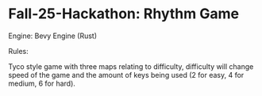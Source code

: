 # Fall-25-Hackathon: Rhythm Game

Engine: Bevy Engine (Rust)

Rules:

Tyco style game with three maps relating to difficulty, difficulty will change speed of the game and the amount of keys being used (2 for easy, 4 for medium, 6 for hard). 

